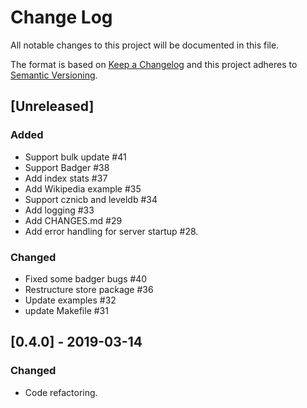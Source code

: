 # Change Log

All notable changes to this project will be documented in this file.

The format is based on [Keep a Changelog](http://keepachangelog.com/)
and this project adheres to [Semantic Versioning](http://semver.org/).


## [Unreleased]

### Added

- Support bulk update #41
- Support Badger #38
- Add index stats #37
- Add Wikipedia example #35
- Support cznicb and leveldb #34
- Add logging #33
- Add CHANGES.md #29
- Add error handling for server startup #28.

### Changed

- Fixed some badger bugs #40
- Restructure store package #36
- Update examples #32
- update Makefile #31


## [0.4.0] - 2019-03-14

### Changed

- Code refactoring.
